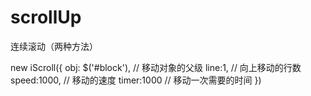 # scrollUp
连续滚动（两种方法）

  new iScroll({
		obj: $('#block'),   // 移动对象的父级
		line:1,            // 向上移动的行数
		speed:1000,        // 移动的速度
		timer:1000        // 移动一次需要的时间
	})
